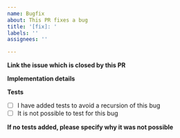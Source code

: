 ```yaml
---
name: Bugfix
about: This PR fixes a bug
title: '[fix]: '
labels: ''
assignees: ''

---
```


**Link the issue which is closed by this PR**
<!--
    If the PR closes the issue add a `closes #issue-no`. If no issue exists yet, please create an issue first.
-->

**Implementation details**
<!--
    What has been changed?
-->

**Tests**
- [ ] I have added tests to avoid a recursion of this bug
- [ ] It is not possible to test for this bug

**If no tests added, please specify why it was not possible**
<!--
    E.g. the bug is only reproducible if the system runs out of disk space.
-->